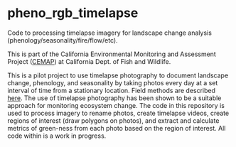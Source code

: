 # pheno_rgb_timelapse

Code to processing timelapse imagery for landscape change analysis (phenology/seasonality/fire/flow/etc).

This is part of the California Environmental Monitoring and Assessment Project ([CEMAP](https://storymaps.arcgis.com/collections/08185e0fc9b64d468a24cd168496794c?item=1)) at California Dept. of Fish and Wildlife. 

This is a pilot project to use timelapse photography to document landscape change, phenology, and seasonality by taking photos every day at a set interval of time from a stationary location. Field methods are described [here](https://storymaps.arcgis.com/collections/08185e0fc9b64d468a24cd168496794c?item=5). 
The use of timelapse photography has been shown to be a suitable approach for monitoring ecosystem change. 
The code in this repository is used to process imagery to rename photos, create timelapse videos, create regions of interest (draw polygons on photos), and extract and calculate metrics of green-ness from each photo based on the region of interest.
All code within is a work in progress.

